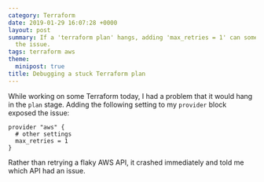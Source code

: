 ```yaml
---
category: Terraform
date: 2019-01-29 16:07:28 +0000
layout: post
summary: If a 'terraform plan' hangs, adding 'max_retries = 1' can sometimes expose
  the issue.
tags: terraform aws
theme:
  minipost: true
title: Debugging a stuck Terraform plan
---
```


While working on some Terraform today, I had a problem that it would hang in the `plan` stage.
Adding the following setting to my `provider` block exposed the issue:

```hcl
provider "aws" {
  # other settings
  max_retries = 1
}
```

Rather than retrying a flaky AWS API, it crashed immediately and told me which API had an issue.